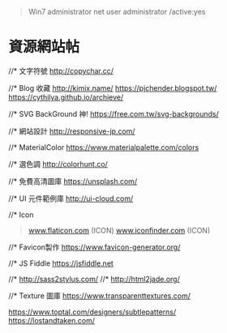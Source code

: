 > Win7 administrator
> net user administrator /active:yes

# 資源網站帖

//* 文字符號
http://copychar.cc/

//* Blog 收藏
http://kimix.name/
https://pjchender.blogspot.tw/
https://cythilya.github.io/archieve/

//* SVG BackGround 神!
https://free.com.tw/svg-backgrounds/

//* 網站設計
http://responsive-jp.com/

//* MaterialColor
https://www.materialpalette.com/colors

//* 選色調 
http://colorhunt.co/

//* 免費高清圖庫 
https://unsplash.com/

//* UI 元件範例庫 
http://ui-cloud.com/

//* Icon
> www.flaticon.com (ICON)
> www.iconfinder.com (ICON)

//* Favicon製作 https://www.favicon-generator.org/

//* JS Fiddle https://jsfiddle.net

//* http://sass2stylus.com/
//* http://html2jade.org/


//* Texture 圖庫
https://www.transparenttextures.com/

https://www.toptal.com/designers/subtlepatterns/
https://lostandtaken.com/